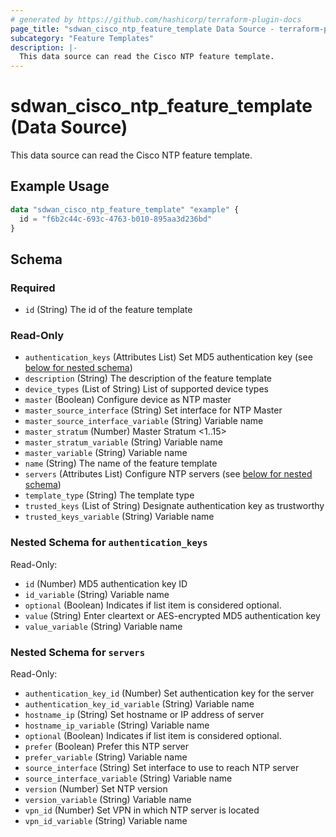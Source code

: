 ```yaml
---
# generated by https://github.com/hashicorp/terraform-plugin-docs
page_title: "sdwan_cisco_ntp_feature_template Data Source - terraform-provider-sdwan"
subcategory: "Feature Templates"
description: |-
  This data source can read the Cisco NTP feature template.
---
```


# sdwan_cisco_ntp_feature_template (Data Source)

This data source can read the Cisco NTP feature template.

## Example Usage

```terraform
data "sdwan_cisco_ntp_feature_template" "example" {
  id = "f6b2c44c-693c-4763-b010-895aa3d236bd"
}
```

<!-- schema generated by tfplugindocs -->
## Schema

### Required

- `id` (String) The id of the feature template

### Read-Only

- `authentication_keys` (Attributes List) Set MD5 authentication key (see [below for nested schema](#nestedatt--authentication_keys))
- `description` (String) The description of the feature template
- `device_types` (List of String) List of supported device types
- `master` (Boolean) Configure device as NTP master
- `master_source_interface` (String) Set interface for NTP Master
- `master_source_interface_variable` (String) Variable name
- `master_stratum` (Number) Master Stratum <1..15>
- `master_stratum_variable` (String) Variable name
- `master_variable` (String) Variable name
- `name` (String) The name of the feature template
- `servers` (Attributes List) Configure NTP servers (see [below for nested schema](#nestedatt--servers))
- `template_type` (String) The template type
- `trusted_keys` (List of String) Designate authentication key as trustworthy
- `trusted_keys_variable` (String) Variable name

<a id="nestedatt--authentication_keys"></a>
### Nested Schema for `authentication_keys`

Read-Only:

- `id` (Number) MD5 authentication key ID
- `id_variable` (String) Variable name
- `optional` (Boolean) Indicates if list item is considered optional.
- `value` (String) Enter cleartext or AES-encrypted MD5 authentication key
- `value_variable` (String) Variable name


<a id="nestedatt--servers"></a>
### Nested Schema for `servers`

Read-Only:

- `authentication_key_id` (Number) Set authentication key for the server
- `authentication_key_id_variable` (String) Variable name
- `hostname_ip` (String) Set hostname or IP address of server
- `hostname_ip_variable` (String) Variable name
- `optional` (Boolean) Indicates if list item is considered optional.
- `prefer` (Boolean) Prefer this NTP server
- `prefer_variable` (String) Variable name
- `source_interface` (String) Set interface to use to reach NTP server
- `source_interface_variable` (String) Variable name
- `version` (Number) Set NTP version
- `version_variable` (String) Variable name
- `vpn_id` (Number) Set VPN in which NTP server is located
- `vpn_id_variable` (String) Variable name


